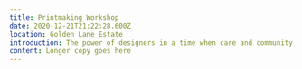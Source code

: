 ```yaml
---
title: Printmaking Workshop
date: 2020-12-21T21:22:28.600Z
location: Golden Lane Estate
introduction: The power of designers in a time when care and community is essential.
content: Longer copy goes here
---
```

